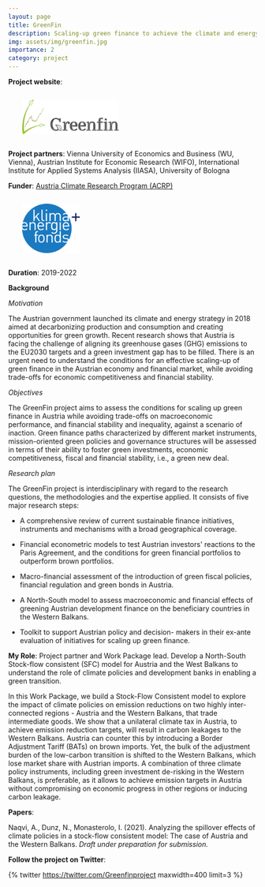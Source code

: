 ```yaml
---
layout: page
title: GreenFin
description: Scaling-up green finance to achieve the climate and energy targets
img: assets/img/greenfin.jpg
importance: 2
category: project
---
```


**Project website**:

<div class="row" style="margin: 2.0em;">
	<a class="mr-auto" href="https://greenfin.at" target="_blank">
	  <img height="70px" src="/assets/img/greenfin.png">
	</a>
</div>

**Project partners**: Vienna University of Economics and Business (WU, Vienna), Austrian Institute for Economic Research (WIFO), International Institute for Applied Systems Analysis (IIASA), University of Bologna




**Funder**: <a href="https://www.klimafonds.gv.at/call/austrian-climate-research-program/" target="_blank">Austria Climate Research Program (ACRP)</a>


<div class="row" style="margin: 2.0em;">
	<a class="mr-auto" href="https://www.klimafonds.gv.at/" target="_blank">
	  <img height="100px" src="/assets/img/klimafonds.png">
	</a>
</div>




**Duration**: 2019-2022


**Background**

*Motivation*

The Austrian government launched its climate and energy strategy in 2018 aimed at decarbonizing production and consumption and  creating opportunities for green growth. Recent research shows that Austria is facing the challenge of aligning its greenhouse gases (GHG) emissions to the EU2030 targets and a green investment gap has to be filled. There is an urgent need to understand the conditions for an effective scaling-up of green finance in the Austrian economy and financial market, while avoiding trade-offs for economic competitiveness and financial stability.

*Objectives*

The GreenFin project aims to assess the conditions for scaling up green finance in Austria while avoiding trade-offs on macroeconomic performance, and financial stability and inequality, against a scenario of inaction. Green finance paths characterized by different market instruments, mission-oriented green policies and governance structures will be assessed in terms of their ability to foster green investments, economic competitiveness, fiscal and financial stability, i.e., a green new deal.


*Research plan*

The GreenFin project is interdisciplinary with regard to the research questions, the methodologies and the expertise applied. It consists of five major research steps:

* A comprehensive review of current sustainable finance initiatives, instruments and mechanisms with a broad geographical coverage.

* Financial econometric models to test Austrian investors' reactions to the Paris Agreement, and the conditions for green financial portfolios to outperform brown portfolios.

* Macro-financial assessment of the introduction of green fiscal policies, financial regulation and green bonds in Austria.

* A North-South model to assess macroeconomic and financial effects of greening Austrian development finance on the beneficiary countries in the Western Balkans.

* Toolkit to support Austrian policy and decision- makers in their ex-ante evaluation of initiatives for scaling up green finance.




**My Role**: Project partner and Work Package lead. Develop a North-South Stock-flow consistent (SFC) model for Austria and the West Balkans to understand the role of climate policies and development banks in enabling a green transition.

In this Work Package, we build a Stock-Flow Consistent model to explore the impact of climate policies on emission reductions on two highly inter-connected regions - Austria and the Western Balkans, that trade intermediate goods. We show that a unilateral climate tax in Austria, to achieve emission reduction targets, will result in carbon leakages to the Western Balkans. Austria can counter this by introducing a Border Adjustment Tariff (BATs) on brown imports. Yet, the bulk of the adjustment burden of the low-carbon transition is shifted to the Western Balkans, which lose market share with Austrian imports.  A combination of three climate policy instruments, including green investment de-risking in the Western Balkans, is preferable, as it allows to achieve emission targets in Austria without compromising on economic progress in other regions or inducing carbon leakage.

**Papers**:

Naqvi, A., Dunz, N., Monasterolo, I. (2021). Analyzing the spillover effects of climate policies in a stock-flow consistent model: The case of Austria and the Western Balkans. *Draft under preparation for submission.*



**Follow the project on Twitter**:

{% twitter https://twitter.com/Greenfinproject maxwidth=400 limit=3 %}
